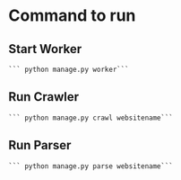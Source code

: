 # Command to run

## Start Worker
    ``` python manage.py worker```

## Run Crawler
    ``` python manage.py crawl websitename```

## Run Parser 
    ``` python manage.py parse websitename```